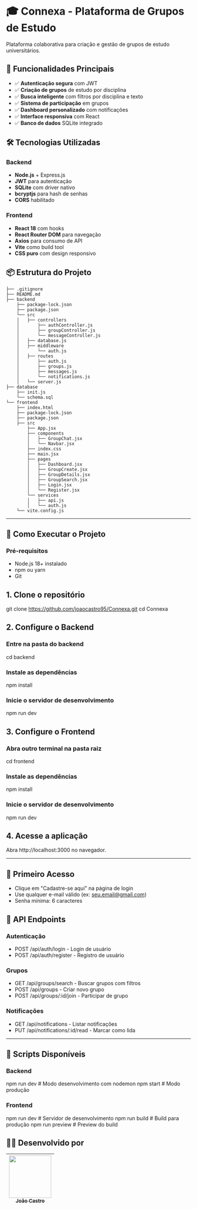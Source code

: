 # 🎓 Connexa - Plataforma de Grupos de Estudo
Plataforma colaborativa para criação e gestão de grupos de estudo universitários.

## 🚀 Funcionalidades Principais

- ✅ **Autenticação segura** com JWT
- ✅ **Criação de grupos** de estudo por disciplina
- ✅ **Busca inteligente** com filtros por disciplina e texto
- ✅ **Sistema de participação** em grupos
- ✅ **Dashboard personalizado** com notificações
- ✅ **Interface responsiva** com React
- ✅ **Banco de dados** SQLite integrado

## 🛠️ Tecnologias Utilizadas

### Backend
- **Node.js** + Express.js
- **JWT** para autenticação
- **SQLite** com driver nativo
- **bcryptjs** para hash de senhas
- **CORS** habilitado

### Frontend
- **React 18** com hooks
- **React Router DOM** para navegação
- **Axios** para consumo de API
- **Vite** como build tool
- **CSS puro** com design responsivo

## 📦 Estrutura do Projeto

```
├── .gitignore
├── README.md
├── backend
    ├── package-lock.json
    ├── package.json
    └── src
    │   ├── controllers
    │       ├── authController.js
    │       ├── groupController.js
    │       └── messageController.js
    │   ├── database.js
    │   ├── middleware
    │       └── auth.js
    │   ├── routes
    │       ├── auth.js
    │       ├── groups.js
    │       ├── messages.js
    │       └── notifications.js
    │   └── server.js
├── database
    ├── init.js
    └── schema.sql
└── frontend
    ├── index.html
    ├── package-lock.json
    ├── package.json
    ├── src
        ├── App.jsx
        ├── components
        │   ├── GroupChat.jsx
        │   └── Navbar.jsx
        ├── index.css
        ├── main.jsx
        ├── pages
        │   ├── Dashboard.jsx
        │   ├── GroupCreate.jsx
        │   ├── GroupDetails.jsx
        │   ├── GroupSearch.jsx
        │   ├── Login.jsx
        │   └── Register.jsx
        └── services
        │   ├── api.js
        │   └── auth.js
    └── vite.config.js
```

--------------- 

## 🏁 Como Executar o Projeto

### Pré-requisitos
- Node.js 18+ instalado
- npm ou yarn
- Git

## 1. Clone o repositório
git clone https://github.com/joaocastro95/Connexa.git
cd Connexa


## 2. Configure o Backend

### Entre na pasta do backend
cd backend

### Instale as dependências
npm install

### Inicie o servidor de desenvolvimento
npm run dev


## 3. Configure o Frontend

### Abra outro terminal na pasta raiz
cd frontend

### Instale as dependências
npm install

### Inicie o servidor de desenvolvimento
npm run dev


## 4. Acesse a aplicação
Abra http://localhost:3000 no navegador.


--------------- 



## 👤 Primeiro Acesso
- Clique em "Cadastre-se aqui" na página de login
- Use qualquer e-mail válido (ex: seu.email@gmail.com)
- Senha mínima: 6 caracteres

## 📡 API Endpoints
### Autenticação
- POST /api/auth/login - Login de usuário
- POST /api/auth/register - Registro de usuário

### Grupos
- GET /api/groups/search - Buscar grupos com filtros
- POST /api/groups - Criar novo grupo
- POST /api/groups/:id/join - Participar de grupo

### Notificações
- GET /api/notifications - Listar notificações
- PUT /api/notifications/:id/read - Marcar como lida


--------------- 



## 🚀 Scripts Disponíveis
### Backend
npm run dev      # Modo desenvolvimento com nodemon
npm start        # Modo produção

### Frontend
npm run dev      # Servidor de desenvolvimento
npm run build    # Build para produção
npm run preview  # Preview do build




## 👨‍💻 Desenvolvido por

| [<img loading="lazy" src="https://avatars.githubusercontent.com/u/132524175?v=4" width=115><br><sub>João Castro</sub>](https://github.com/joaocastro95) |
| --- |
